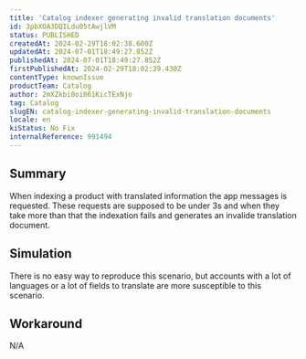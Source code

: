 ```yaml
---
title: 'Catalog indexer generating invalid translation documents'
id: 3pbXOA3DQILdu05tAwjlVM
status: PUBLISHED
createdAt: 2024-02-29T18:02:38.600Z
updatedAt: 2024-07-01T18:49:27.852Z
publishedAt: 2024-07-01T18:49:27.852Z
firstPublishedAt: 2024-02-29T18:02:39.430Z
contentType: knownIssue
productTeam: Catalog
author: 2mXZkbi0oi061KicTExNjo
tag: Catalog
slugEN: catalog-indexer-generating-invalid-translation-documents
locale: en
kiStatus: No Fix
internalReference: 991494
---
```


## Summary


When indexing a product with translated information the app messages is requested. These requests are supposed to be under 3s and when they take more than that the indexation fails and generates an invalide translation document.



##

## Simulation


There is no easy way to reproduce this scenario, but accounts with a lot of languages or a lot of fields to translate are more susceptible to this scenario.


##

## Workaround


N/A





